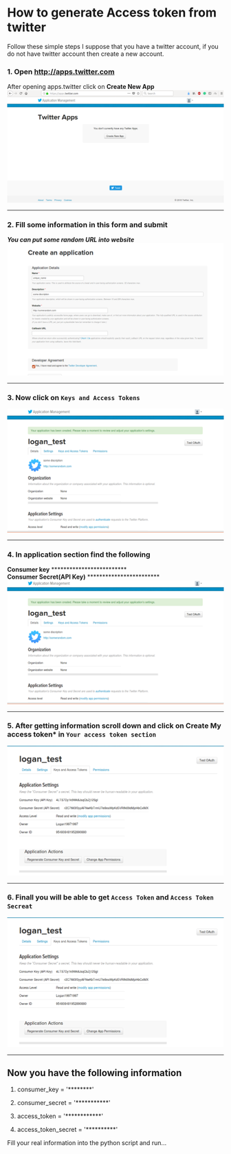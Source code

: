 # How to generate Access token from twitter
Follow these simple steps
I suppose that you have a twitter account, if you do not have twitter account then create a new account.

### 1. Open http://apps.twitter.com
After opening apps.twitter click on **Create New App**<br>
!['Open apps.twitter'](images/t1.png)
<br>
***



### 2. Fill some information in this form and submit
***You can put some random URL into website***
!['Open apps.twitter'](images/t2.png)
<br>
***



### 3. Now click on ```Keys and Access Tokens```
!['Open apps.twitter'](images/t3.png)
<br>
***



### 4. In application section find the following 
**Consumer key**   *************************<br>
**Consumer Secret(API Key)**  ************************<br>
!['Open apps.twitter'](images/t3.png)
<br>
***

### 5. After getting information scroll down and click on **Create My access token*** in ````Your access token section````
!['Open apps.twitter'](images/t4.png)
<br>
***


### 6. Finall you will be able to get ```Access Token``` and ```Access Token Secreat``` 
!['Open apps.twitter'](images/t4.png)
<br>
***

## Now you have the following information 

1. consumer_key = '********'
2. consumer_secret = '***********'

3. access_token = '************'
4. access_token_secret = '**********'

Fill your real information into the python script and run...








  
 

